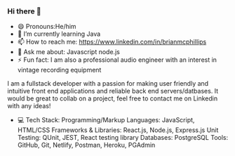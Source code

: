 ### Hi there 👋
- 😄 Pronouns:He/him 
- 🌱 I’m currently learning Java
- 📫 How to reach me: https://www.linkedin.com/in/brianmcphillips
- 💬 Ask me about: Javascript node.js
- ⚡ Fun fact: I am also a professional audio engineer with an interest in vintage recording equipment

I am a fullstack developer with a passion for making user friendly and intuitive front end applications and reliable back end servers/datbases.
It would be great to collab on a project, feel free to contact me on Linkedin with any ideas!

- 💻 Tech Stack: 
Programming/Markup Languages: JavaScript, HTML/CSS
Frameworks & Libraries: React.js, Node.js, Express.js
Unit Testing: QUnit, JEST, React testing library
Databases: PostgreSQL
Tools: GitHub, Git, Netlify, Postman, Heroku, PGAdmin 






